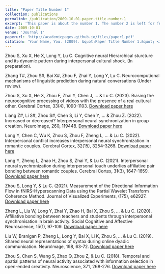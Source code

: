 ```yaml
---
title: "Paper Title Number 1"
collection: publications
permalink: /publication/2009-10-01-paper-title-number-1
excerpt: 'This paper is about the number 1. The number 2 is left for future work.'
date: 2009-10-01
venue: 'Journal 1'
paperurl: 'http://academicpages.github.io/files/paper1.pdf'
citation: 'Your Name, You. (2009). &quot;Paper Title Number 1.&quot; <i>Journal 1</i>. 1(1).'
---
```


Zhou S, Xu X, He X, Long Y, Lu C. Cognitive neural Hierarchical sturcture and its dynamic pattern during interpersonal cultural shock. (In preparation).

Zhang T#, Zhou S#, Bai X#, Zhou F, Zhai Y, Long Y, Lu C. Neurocomputional mechanisms of linguistic prediction during natural conversations (Under review).

Zhou S, Xu X, He X, Zhou F, Zhai Y, Chen J, ... & Lu C. (2023). Biasing the neurocognitive processing of videos with the presence of a real cultural other. Cerebral Cortex, 33(4), 1090-1103. [Download paper here](http://academicpages.github.io/files/CC2023.pdf)

Liang Z#, Li S#, Zhou S#, Chen S, Li Y, Chen Y, ... & Zhou Z. (2022). Increased or decreased? Interpersonal neural synchronization in group creation. NeuroImage, 260, 119448. [Download paper here](http://academicpages.github.io/files/NI2022.pdf)

Long Y, Chen C, Wu K, Zhou S, Zhou F, Zheng L, ... & Lu C. (2022). Interpersonal conflict increases interpersonal neural synchronization in romantic couples. Cerebral Cortex, 32(15), 3254-3268. [Download paper here](http://academicpages.github.io/files/CC2022.pdf)

Long Y, Zheng L, Zhao H, Zhou S, Zhai Y, & Lu C. (2021). Interpersonal neural synchronization during interpersonal touch underlies affiliative pair bonding between romantic couples. Cerebral Cortex, 31(3), 1647-1659. [Download paper here](http://academicpages.github.io/files/CC2021.pdf)

Zhou S, Long Y, & Lu C. (2021). Measurement of the Directional Information Flow in fNIRS-Hyperscanning Data using the Partial Wavelet Transform Coherence Method. Journal of Visualized Experiments, (175), e62927. [Download paper here](http://academicpages.github.io/files/JoVe2021.pdf)

Zheng L, Liu W, Long Y, Zhai Y, Zhao H, Bai X, Zhou S, ... & Lu C. (2020). Affiliative bonding between teachers and students through interpersonal synchronisation in brain activity. Social Cognitive and Affective Neuroscience, 15(1), 97-109. [Download paper here](http://academicpages.github.io/files/SCAN2020.pdf)

Liu W, Branigan P, Zheng L, Long Y, Bai X, Li K, Zhou S, ... & Lu C. (2019). Shared neural representations of syntax during online dyadic communication. NeuroImage, 198, 63-72. [Download paper here](http://academicpages.github.io/files/NI2019.pdf)

Zhou S, Chen S, Wang S, Zhao Q, Zhou Z, & Lu C. (2018). Temporal and spatial patterns of neural activity associated with information selection in open-ended creativity. Neuroscience, 371, 268-276. [Download paper here](http://academicpages.github.io/files/Neuroscience2018.pdf)

